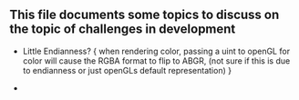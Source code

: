 ## This file documents some topics to discuss on the topic of challenges in development

- Little Endianness? {
    when rendering color, passing a uint to openGL for color will cause the RGBA format to flip to ABGR, (not sure if this is due to endianness or just openGLs default representation)
  }

- 
